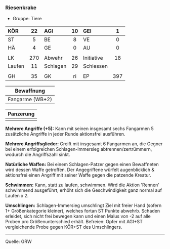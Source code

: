 ### Riesenkrake

- Gruppe: Tiere

| KÖR    | 22  | AGI      | 10  | GEI        |  1  |
| :----- | :-: | :------- | :-: | :--------- | :-: |
| ST     |  5  | BE       |  8  | VE         |  0  |
| HÄ     |  4  | GE       |  0  | AU         |  0  |
|        |     |          |     |            |     |
| LK     | 270 | Abwehr   | 26  | Initiative | 18  |
| Laufen | 11  | Schlagen | 29  | Schiessen  |     |
|        |     |          |     |            |     |
| GH     | 35  | GK       | ri  | EP         | 397 |

|   Bewaffnung    |
| :-------------: |
| Fangarme (WB+2) |

| Panzerung |
| :-------: |
|           |

**Mehrere Angriffe (+5):** Kann mit seinen insgesamt sechs Fangarmen 5 zusätzliche Angriffe in jeder Runde aktionsfrei ausführen.

**Mehrere Angriffsglieder:** Greift mit insgesamt 6 Fangarmen an, die Gegner bei einem erfolgreichen Schlagen-Immersieg abtrennen/zertrümmern, wodurch die Angriffszahl sinkt.

**Natürliche Waffen:** Bei einem Schlagen-Patzer gegen einen Bewaffneten wird dessen Waffe getroffen. Der Angegriffene würfelt augenblicklich & aktionsfrei einen Angriff mit seiner Waffe gegen die patzende Kreatur.

**Schwimmen:** Kann, statt zu laufen, schwimmen. Wird die Aktion 'Rennen' schwimmend ausgeführt, erhöht sich die Geschwindigkeit ganz normal auf Laufen x 2.

**Umschlingen:** Schlagen-Immersieg umschlingt Ziel mit freier Hand (sofern 1+ Größenkategorie kleiner), welches fortan ST Punkte abwehrb. Schaden erleidet, sich nicht frei bewegen kann und einen Malus von -2 auf alle Proben pro Größenunterschied erhält. Befreien: Opfer mit AGI+ST vergleichende Probe gegen KÖR+ST des Umschlingers.

---

Quelle: GRW
